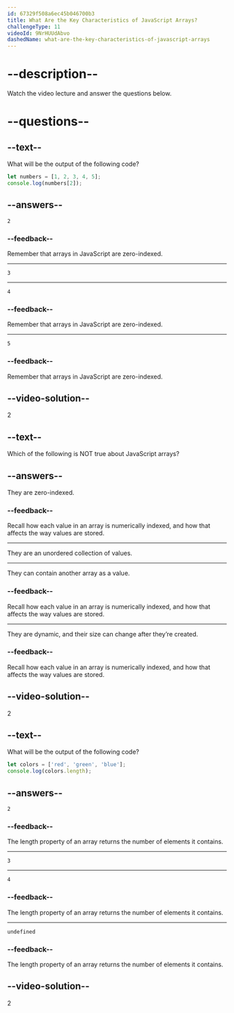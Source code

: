 ```yaml
---
id: 67329f508a6ec45b046700b3
title: What Are the Key Characteristics of JavaScript Arrays?
challengeType: 11
videoId: 9NrHUUdAbvo
dashedName: what-are-the-key-characteristics-of-javascript-arrays
---
```


# --description--

Watch the video lecture and answer the questions below.

# --questions--

## --text--

What will be the output of the following code?

```js
let numbers = [1, 2, 3, 4, 5];
console.log(numbers[2]);
```

## --answers--

`2`

### --feedback--

Remember that arrays in JavaScript are zero-indexed.

---

`3`

---

`4`

### --feedback--

Remember that arrays in JavaScript are zero-indexed.

---

`5`

### --feedback--

Remember that arrays in JavaScript are zero-indexed.

## --video-solution--

2

## --text--

Which of the following is NOT true about JavaScript arrays?

## --answers--

They are zero-indexed.

### --feedback--

Recall how each value in an array is numerically indexed, and how that affects the way values are stored.

---

They are an unordered collection of values.

---

They can contain another array as a value.

### --feedback--

Recall how each value in an array is numerically indexed, and how that affects the way values are stored.

---

They are dynamic, and their size can change after they’re created.

### --feedback--

Recall how each value in an array is numerically indexed, and how that affects the way values are stored.

## --video-solution--

2

## --text--

What will be the output of the following code?

```js
let colors = ['red', 'green', 'blue'];
console.log(colors.length);
```

## --answers--

`2`

### --feedback--

The length property of an array returns the number of elements it contains.

---

`3`

---

`4`

### --feedback--

The length property of an array returns the number of elements it contains.

---

`undefined`

### --feedback--

The length property of an array returns the number of elements it contains.

## --video-solution--

2
